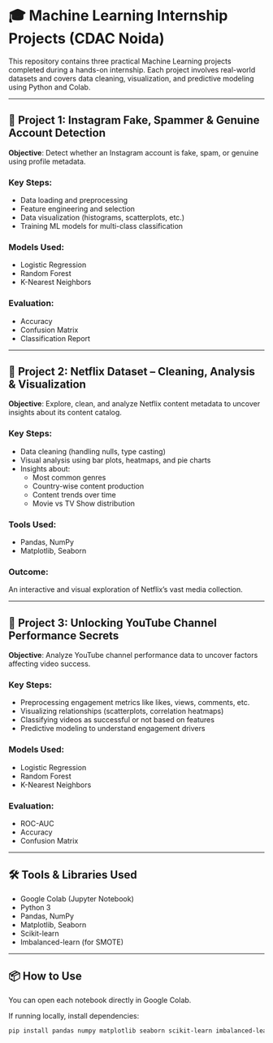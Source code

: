 # 🎓 Machine Learning Internship Projects (CDAC Noida)

This repository contains three practical Machine Learning projects completed during a hands-on internship. Each project involves real-world datasets and covers data cleaning, visualization, and predictive modeling using Python and Colab.

---

## 📁 Project 1: Instagram Fake, Spammer & Genuine Account Detection

**Objective**: Detect whether an Instagram account is fake, spam, or genuine using profile metadata.

### Key Steps:
- Data loading and preprocessing
- Feature engineering and selection
- Data visualization (histograms, scatterplots, etc.)
- Training ML models for multi-class classification

### Models Used:
- Logistic Regression
- Random Forest
- K-Nearest Neighbors

### Evaluation:
- Accuracy
- Confusion Matrix
- Classification Report

---

## 📁 Project 2: Netflix Dataset – Cleaning, Analysis & Visualization

**Objective**: Explore, clean, and analyze Netflix content metadata to uncover insights about its content catalog.

### Key Steps:
- Data cleaning (handling nulls, type casting)
- Visual analysis using bar plots, heatmaps, and pie charts
- Insights about:
  - Most common genres
  - Country-wise content production
  - Content trends over time
  - Movie vs TV Show distribution

### Tools Used:
- Pandas, NumPy
- Matplotlib, Seaborn

### Outcome:
An interactive and visual exploration of Netflix’s vast media collection.

---

## 📁 Project 3: Unlocking YouTube Channel Performance Secrets

**Objective**: Analyze YouTube channel performance data to uncover factors affecting video success.

### Key Steps:
- Preprocessing engagement metrics like likes, views, comments, etc.
- Visualizing relationships (scatterplots, correlation heatmaps)
- Classifying videos as successful or not based on features
- Predictive modeling to understand engagement drivers

### Models Used:
- Logistic Regression
- Random Forest
- K-Nearest Neighbors

### Evaluation:
- ROC-AUC
- Accuracy
- Confusion Matrix

---

## 🛠️ Tools & Libraries Used
- Google Colab (Jupyter Notebook)
- Python 3
- Pandas, NumPy
- Matplotlib, Seaborn
- Scikit-learn
- Imbalanced-learn (for SMOTE)

---

## 📦 How to Use

You can open each notebook directly in Google Colab.

If running locally, install dependencies:

```bash
pip install pandas numpy matplotlib seaborn scikit-learn imbalanced-learn
